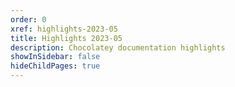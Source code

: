 ```yaml
---
order: 0
xref: highlights-2023-05
title: Highlights 2023-05
description: Chocolatey documentation highlights
showInSidebar: false
hideChildPages: true
---
```

